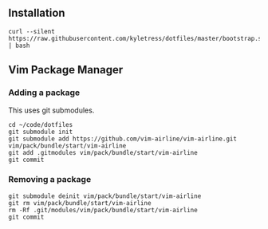 ## Installation 

```
curl --silent https://raw.githubusercontent.com/kyletress/dotfiles/master/bootstrap.sh | bash
```

## Vim Package Manager 

### Adding a package

This uses git submodules. 

```
cd ~/code/dotfiles
git submodule init
git submodule add https://github.com/vim-airline/vim-airline.git vim/pack/bundle/start/vim-airline
git add .gitmodules vim/pack/bundle/start/vim-airline
git commit
```
### Removing a package

```
git submodule deinit vim/pack/bundle/start/vim-airline
git rm vim/pack/bundle/start/vim-airline
rm -Rf .git/modules/vim/pack/bundle/start/vim-airline
git commit
```
